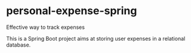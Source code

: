 # personal-expense-spring
Effective way to track expenses 

This is a Spring Boot project aims at storing user expenses in a relational database.

